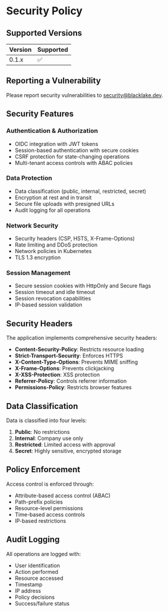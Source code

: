 # Security Policy

## Supported Versions

| Version | Supported          |
| ------- | ------------------ |
| 0.1.x   | :white_check_mark: |

## Reporting a Vulnerability

Please report security vulnerabilities to security@blacklake.dev.

## Security Features

### Authentication & Authorization
- OIDC integration with JWT tokens
- Session-based authentication with secure cookies
- CSRF protection for state-changing operations
- Multi-tenant access controls with ABAC policies

### Data Protection
- Data classification (public, internal, restricted, secret)
- Encryption at rest and in transit
- Secure file uploads with presigned URLs
- Audit logging for all operations

### Network Security
- Security headers (CSP, HSTS, X-Frame-Options)
- Rate limiting and DDoS protection
- Network policies in Kubernetes
- TLS 1.3 encryption

### Session Management
- Secure session cookies with HttpOnly and Secure flags
- Session timeout and idle timeout
- Session revocation capabilities
- IP-based session validation

## Security Headers

The application implements comprehensive security headers:

- **Content-Security-Policy**: Restricts resource loading
- **Strict-Transport-Security**: Enforces HTTPS
- **X-Content-Type-Options**: Prevents MIME sniffing
- **X-Frame-Options**: Prevents clickjacking
- **X-XSS-Protection**: XSS protection
- **Referrer-Policy**: Controls referrer information
- **Permissions-Policy**: Restricts browser features

## Data Classification

Data is classified into four levels:

1. **Public**: No restrictions
2. **Internal**: Company use only
3. **Restricted**: Limited access with approval
4. **Secret**: Highly sensitive, encrypted storage

## Policy Enforcement

Access control is enforced through:

- Attribute-based access control (ABAC)
- Path-prefix policies
- Resource-level permissions
- Time-based access controls
- IP-based restrictions

## Audit Logging

All operations are logged with:

- User identification
- Action performed
- Resource accessed
- Timestamp
- IP address
- Policy decisions
- Success/failure status
